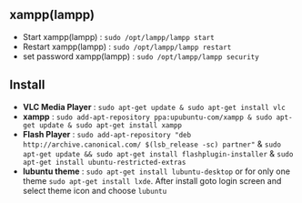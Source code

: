 ## xampp(lampp) ##
- Start xampp(lampp) : `sudo /opt/lampp/lampp start`
- Restart xampp(lampp) : `sudo /opt/lampp/lampp restart`
- set password xampp(lampp) : `sudo /opt/lampp/lampp security`

## Install ##
- <b>VLC Media Player</b> : `sudo apt-get update & sudo apt-get install vlc`
- <b>xampp</b> : `sudo add-apt-repository ppa:upubuntu-com/xampp & sudo apt-get update & sudo apt-get install xampp`
- <b>Flash Player</b> : `sudo add-apt-repository "deb http://archive.canonical.com/ $(lsb_release -sc) partner"` & `sudo apt-get update && sudo apt-get install flashplugin-installer` & `sudo apt-get install ubuntu-restricted-extras`  
- <b>lubuntu theme</b> : `sudo apt-get install lubuntu-desktop` or for only one theme `sudo apt-get install lxde`. After install goto login screen and select theme icon and choose `lubuntu`
